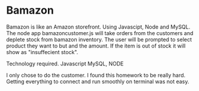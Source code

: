 # Bamazon

Bamazon is like an Amazon storefront. Using Javascipt, Node and MySQL. 
The node app bamazoncustomer.js will take orders from the customers and deplete stock from bamazon inventory. The user will be prompted to select product they want to but and the amount. If the item is out of stock it will show as "insuffecient stock".


Technology required.
Javascript MySQL, NODE


I only chose to do the customer. I found this homework to be really hard. Getting everything to connect and run smoothly on terminal was not easy.